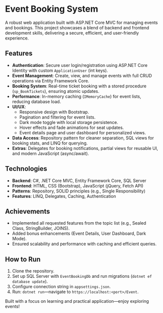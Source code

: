# Event Booking System

A robust web application built with ASP.NET Core MVC for managing events and bookings. This project showcases a blend of backend and frontend development skills, delivering a secure, efficient, and user-friendly experience.

## Features
- **Authentication**: Secure user login/registration using ASP.NET Core Identity with custom `ApplicationUser` (int keys).
- **Event Management**: Create, view, and manage events with full CRUD operations via Entity Framework Core.
- **Booking System**: Real-time ticket booking with a stored procedure (`sp_BookTickets`), ensuring atomic updates.
- **Performance**: In-memory caching (`IMemoryCache`) for event lists, reducing database load.
- **UI/UX**: 
  - Responsive design with Bootstrap.
  - Pagination and filtering for event lists.
  - Dark mode toggle with local storage persistence.
  - Hover effects and fade animations for seat updates.
  - Event details page and user dashboard for personalized views.
- **Data Access**: Repository pattern for cleaner separation, SQL views for booking stats, and LINQ for querying.
- **Extras**: Delegates for booking notifications, partial views for reusable UI, and modern JavaScript (async/await).

## Technologies
- **Backend**: C#, .NET Core MVC, Entity Framework Core, SQL Server
- **Frontend**: HTML, CSS (Bootstrap), JavaScript (jQuery, Fetch API)
- **Patterns**: Repository, SOLID principles (e.g., Single Responsibility)
- **Features**: LINQ, Delegates, Caching, Authentication

## Achievements
- Implemented all requested features from the topic list (e.g., Sealed Class, StringBuilder, JOINS).
- Added bonus enhancements (Event Details, User Dashboard, Dark Mode).
- Ensured scalability and performance with caching and efficient queries.

## How to Run
1. Clone the repository.
2. Set up SQL Server with `EventBookingDb` and run migrations (`dotnet ef database update`).
3. Configure connection string in `appsettings.json`.
4. Run: `dotnet run`—navigate to `https://localhost:<port>/Event`.

Built with a focus on learning and practical application—enjoy exploring events!
